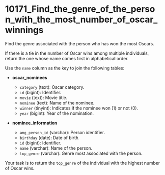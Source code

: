 # 10171_Find_the_genre_of_the_person_with_the_most_number_of_oscar_winnings

Find the genre associated with the person who has won the most Oscars.

If there is a tie in the number of Oscar wins among multiple individuals, return the one whose name comes first in alphabetical order.

Use the `name` column as the key to join the following tables:

- **oscar_nominees**
  - `category` (text): Oscar category.
  - `id` (bigint): Identifier.
  - `movie` (text): Movie title.
  - `nominee` (text): Name of the nominee.
  - `winner` (tinyint): Indicates if the nominee won (1) or not (0).
  - `year` (bigint): Year of the nomination.

- **nominee_information**
  - `amg_person_id` (varchar): Person identifier.
  - `birthday` (date): Date of birth.
  - `id` (bigint): Identifier.
  - `name` (varchar): Name of the person.
  - `top_genre` (varchar): Genre most associated with the person.

Your task is to return the `top_genre` of the individual with the highest number of Oscar wins.
